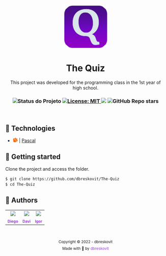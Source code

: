 <p align="center">
  <img src="./.github/resources/icons/icon.png" width="140px"/>
</p>

<h1 align="center">The Quiz</h1>
<p align="center">This project was developed for the programming class in the 1st year of high school.</p>

<h3 align="center">

 <!-- Status -->
 <img alt="Status do Projeto" src="https://img.shields.io/badge/Status-Finished-lightgrey?style=for-the-badge&logo=headspace&logoColor=green&color=9644CD&labelColor=1C1E26">

 <!-- License -->
  <a href="./LICENSE" target="_blank">
    <img alt="License: MIT" src="https://img.shields.io/badge/license%20-MIT-1C1E26?style=for-the-badge&labelColor=1C1E26&color=9644CD">
  </a>

 <!-- Forks -->
 <img src="https://img.shields.io/github/forks/dbreskovit/The-Quiz?&logo=Forks&style=for-the-badge&labelColor=1C1E26&color=9644CD">

 <!-- Stars -->
 <img alt="GitHub Repo stars" src="https://img.shields.io/github/stars/dbreskovit/The-Quiz?style=for-the-badge&labelColor=1C1E26&color=9644CD">

</h3>

<br />

## 🧪 Technologies

- <img src=".github/resources/icons/pascal.svg" width="15"> | [Pascal](https://www.freepascal.org/)

## 🚀 Getting started

Clone the project and access the folder.

```bash
$ git clone https://github.com/dbreskovit/The-Quiz
$ cd The-Quiz
```

## 🦄 Authors

<table>
  <tr>
    <td align="center">
      <a href="https://github.com/dbreskovit" style="text-decoration: none;color: #9644CD;">
              <img src="https://unavatar.now.sh/github/dbreskovit" width="100px"/>
            <br>
        <sub>
          <b>Diego</b>
        </sub>
      </a>
    </td>
    <td align="center">
      <a href="https://github.com/Davi-M0ta" style="text-decoration: none;color: #9644CD;">
              <img src="https://unavatar.now.sh/github/Davi-M0ta" width="100px"/>
            <br>
        <sub>
          <b>Davi</b>
        </sub>
      </a>
    </td>
    <td align="center">
      <a href="https://github.com/Higoorr" style="text-decoration: none;color: #9644CD;">
              <img src="https://unavatar.now.sh/github/Higoorr" width="100px"/>
            <br>
        <sub>
          <b>Igor</b>
        </sub>
      </a>
    </td>
  </tr>
</table>

#

<p align="center">
    <sub>Copyright © 2022 - dbreskovit</sub><br>
    <sub>Made with 💜 by <a href="https://github.com/dbreskovit" style="text-decoration: none;color: #9644CD;">dbreskovit</sub></a>
</p>
